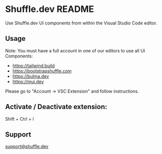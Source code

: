 # Shuffle.dev README

Use Shuffle.dev UI components from within the Visual Studio Code editor.

## Usage

Note: You must have a full account in one of our editors to use all UI Components:

* https://tailwind.build
* https://bootstrapshuffle.com
* https://bulma.dev
* https://mui.dev

Please go to "Account → VSC Extension" and follow instructions. 

## Activate / Deactivate extension:

Shift + Ctrl + l

## Support

support@shuffle.dev
